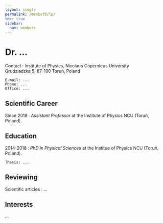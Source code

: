 ```yaml
---
layout: single
permalink: /members/lp/
toc: true
sidebar:
  nav: members
---
```


Dr. ...
===================

Contact
:   Institute of Physics, Nicolaus Copernicus University  
    Grudziadzka 5, 87-100 Toruń, Poland  

    E-mail: ...  
    Phone: ...  
    Office: ...  

Scientific Career
-----------------

Since 2019
:   *Assistant Professor* at the Institute of Physics NCU (Toruń, Poland).

Education
---------

2014-2018
:   *PhD in Physical Sciences* at the Institue of Physics NCU (Toruń, Poland).
  
    Thesis: ...   

Reviewing
---------

Scientific articles
:   ...   

Interests
---------

...   
